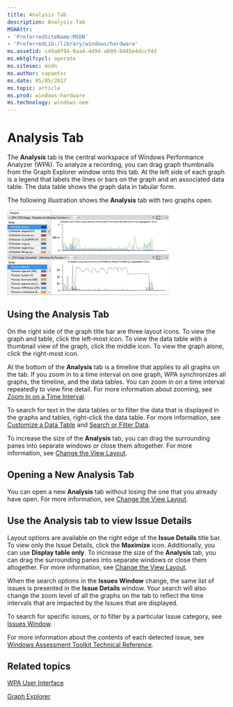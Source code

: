 ```yaml
---
title: Analysis Tab
description: Analysis Tab
MSHAttr:
- 'PreferredSiteName:MSDN'
- 'PreferredLib:/library/windows/hardware'
ms.assetid: c49a0f84-0aa4-4d94-a009-8445e4dccf4d
ms.mktglfcycl: operate
ms.sitesec: msdn
ms.author: sapaetsc
ms.date: 05/05/2017
ms.topic: article
ms.prod: windows-hardware
ms.technology: windows-oem
---
```


# Analysis Tab


The **Analysis** tab is the central workspace of Windows Performance Analyzer (WPA). To analyze a recording, you can drag graph thumbnails from the Graph Explorer window onto this tab. At the left side of each graph is a legend that labels the lines or bars on the graph and an associated data table. The data table shows the graph data in tabular form.

The following illustration shows the **Analysis** tab with two graphs open.

![wpa analysis tab with two graphs](images/wpaanalysistab.jpg)

## Using the Analysis Tab


On the right side of the graph title bar are three layout icons. To view the graph and table, click the left-most icon. To view the data table with a thumbnail view of the graph, click the middle icon. To view the graph alone, click the right-most icon.

At the bottom of the **Analysis** tab is a timeline that applies to all graphs on the tab. If you zoom in to a time interval on one graph, WPA synchronizes all graphs, the timeline, and the data tables. You can zoom in on a time interval repeatedly to view fine detail. For more information about zooming, see [Zoom In on a Time Interval](zoom-in-on-a-time-interval.md).

To search for text in the data tables or to filter the data that is displayed in the graphs and tables, right-click the data table. For more information, see [Customize a Data Table](customize-a-data-table.md) and [Search or Filter Data](search-or-filter-data.md).

To increase the size of the **Analysis** tab, you can drag the surrounding panes into separate windows or close them altogether. For more information, see [Change the View Layout](change-the-view-layout.md).

## Opening a New Analysis Tab


You can open a new **Analysis** tab without losing the one that you already have open. For more information, see [Change the View Layout](change-the-view-layout.md).

## Use the Analysis tab to view Issue Details


Layout options are available on the right edge of the **Issue Details** title bar. To view only the Issue Details, click the **Maximize** icon. Additionally, you can use **Display table only**. To increase the size of the **Analysis** tab, you can drag the surrounding panes into separate windows or close them altogether. For more information, see [Change the View Layout](change-the-view-layout.md).

When the search options in the **Issues Window** change, the same list of issues is presented in the **Issue Details** window. Your search will also change the zoom level of all the graphs on the tab to reflect the time intervals that are impacted by the Issues that are displayed.

To search for specific issues, or to filter by a particular Issue category, see [Issues Window](issues-window.md).

For more information about the contents of each detected issue, see [Windows Assessment Toolkit Technical Reference](http://go.microsoft.com/fwlink/?LinkId=214554).

## Related topics


[WPA User Interface](wpa-user-interface.md)

[Graph Explorer](graph-explorer.md)

 

 







